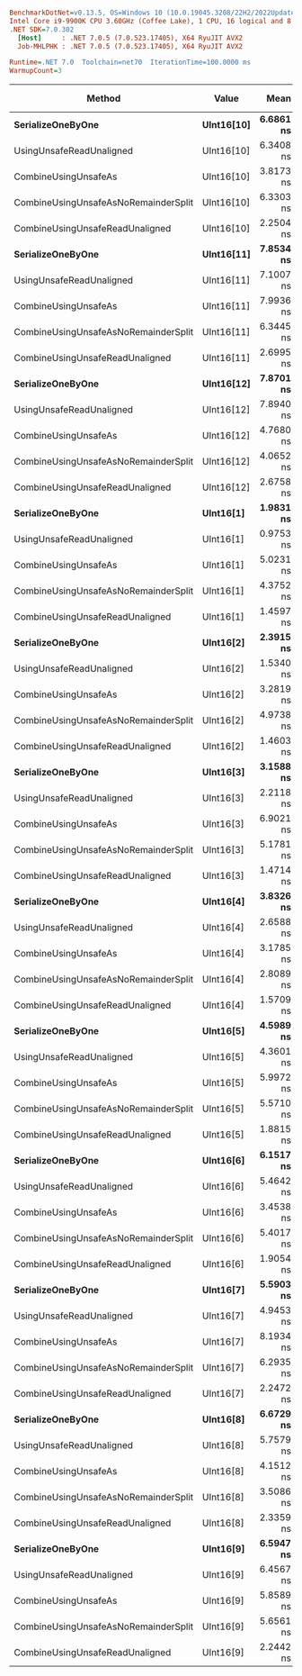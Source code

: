 ``` ini

BenchmarkDotNet=v0.13.5, OS=Windows 10 (10.0.19045.3208/22H2/2022Update)
Intel Core i9-9900K CPU 3.60GHz (Coffee Lake), 1 CPU, 16 logical and 8 physical cores
.NET SDK=7.0.302
  [Host]     : .NET 7.0.5 (7.0.523.17405), X64 RyuJIT AVX2
  Job-MHLPHK : .NET 7.0.5 (7.0.523.17405), X64 RyuJIT AVX2

Runtime=.NET 7.0  Toolchain=net70  IterationTime=100.0000 ms  
WarmupCount=3  

```
|                               Method |      Value |      Mean |     Error |    StdDev |    Median | Ratio | RatioSD | Code Size | Allocated | Alloc Ratio |
|------------------------------------- |----------- |----------:|----------:|----------:|----------:|------:|--------:|----------:|----------:|------------:|
|                    **SerializeOneByOne** | **UInt16[10]** | **6.6861 ns** | **0.1741 ns** | **0.2658 ns** | **6.7238 ns** |  **1.00** |    **0.00** |     **146 B** |         **-** |          **NA** |
|             UsingUnsafeReadUnaligned | UInt16[10] | 6.3408 ns | 0.1650 ns | 0.2146 ns | 6.3649 ns |  0.95 |    0.06 |     143 B |         - |          NA |
|                 CombineUsingUnsafeAs | UInt16[10] | 3.8173 ns | 0.1109 ns | 0.1660 ns | 3.8626 ns |  0.57 |    0.03 |     429 B |         - |          NA |
| CombineUsingUnsafeAsNoRemainderSplit | UInt16[10] | 6.3303 ns | 0.1613 ns | 0.4655 ns | 6.2670 ns |  0.98 |    0.09 |     340 B |         - |          NA |
|      CombineUsingUnsafeReadUnaligned | UInt16[10] | 2.2504 ns | 0.0782 ns | 0.1195 ns | 2.2341 ns |  0.34 |    0.02 |     246 B |         - |          NA |
|                    **SerializeOneByOne** | **UInt16[11]** | **7.8534 ns** | **0.1899 ns** | **0.2261 ns** | **7.8397 ns** |  **1.16** |    **0.05** |     **146 B** |         **-** |          **NA** |
|             UsingUnsafeReadUnaligned | UInt16[11] | 7.1007 ns | 0.1833 ns | 0.2799 ns | 7.1111 ns |  1.06 |    0.07 |     143 B |         - |          NA |
|                 CombineUsingUnsafeAs | UInt16[11] | 7.9936 ns | 0.2043 ns | 0.3577 ns | 8.0194 ns |  1.19 |    0.08 |     519 B |         - |          NA |
| CombineUsingUnsafeAsNoRemainderSplit | UInt16[11] | 6.3445 ns | 0.1647 ns | 0.1618 ns | 6.3229 ns |  0.94 |    0.04 |     340 B |         - |          NA |
|      CombineUsingUnsafeReadUnaligned | UInt16[11] | 2.6995 ns | 0.0875 ns | 0.1387 ns | 2.6894 ns |  0.40 |    0.03 |     246 B |         - |          NA |
|                    **SerializeOneByOne** | **UInt16[12]** | **7.8701 ns** | **0.1929 ns** | **0.2575 ns** | **7.8173 ns** |  **1.18** |    **0.07** |     **146 B** |         **-** |          **NA** |
|             UsingUnsafeReadUnaligned | UInt16[12] | 7.8940 ns | 0.1938 ns | 0.2653 ns | 7.8425 ns |  1.18 |    0.07 |     143 B |         - |          NA |
|                 CombineUsingUnsafeAs | UInt16[12] | 4.7680 ns | 0.1263 ns | 0.1240 ns | 4.7903 ns |  0.71 |    0.04 |     429 B |         - |          NA |
| CombineUsingUnsafeAsNoRemainderSplit | UInt16[12] | 4.0652 ns | 0.1133 ns | 0.1551 ns | 4.1185 ns |  0.61 |    0.03 |     294 B |         - |          NA |
|      CombineUsingUnsafeReadUnaligned | UInt16[12] | 2.6758 ns | 0.0863 ns | 0.0886 ns | 2.7065 ns |  0.40 |    0.02 |     246 B |         - |          NA |
|                    **SerializeOneByOne** |  **UInt16[1]** | **1.9831 ns** | **0.0732 ns** | **0.2124 ns** | **1.9235 ns** |  **0.31** |    **0.04** |     **146 B** |         **-** |          **NA** |
|             UsingUnsafeReadUnaligned |  UInt16[1] | 0.9753 ns | 0.0433 ns | 0.0384 ns | 0.9662 ns |  0.14 |    0.01 |     143 B |         - |          NA |
|                 CombineUsingUnsafeAs |  UInt16[1] | 5.0231 ns | 0.1323 ns | 0.1980 ns | 4.9652 ns |  0.75 |    0.04 |     475 B |         - |          NA |
| CombineUsingUnsafeAsNoRemainderSplit |  UInt16[1] | 4.3752 ns | 0.1222 ns | 0.2076 ns | 4.3878 ns |  0.65 |    0.05 |     340 B |         - |          NA |
|      CombineUsingUnsafeReadUnaligned |  UInt16[1] | 1.4597 ns | 0.0624 ns | 0.0583 ns | 1.4340 ns |  0.22 |    0.01 |     246 B |         - |          NA |
|                    **SerializeOneByOne** |  **UInt16[2]** | **2.3915 ns** | **0.0811 ns** | **0.1287 ns** | **2.3775 ns** |  **0.36** |    **0.03** |     **146 B** |         **-** |          **NA** |
|             UsingUnsafeReadUnaligned |  UInt16[2] | 1.5340 ns | 0.0624 ns | 0.0767 ns | 1.5335 ns |  0.23 |    0.02 |     143 B |         - |          NA |
|                 CombineUsingUnsafeAs |  UInt16[2] | 3.2819 ns | 0.0963 ns | 0.1527 ns | 3.2825 ns |  0.49 |    0.03 |     429 B |         - |          NA |
| CombineUsingUnsafeAsNoRemainderSplit |  UInt16[2] | 4.9738 ns | 0.1325 ns | 0.2389 ns | 4.9813 ns |  0.74 |    0.04 |     340 B |         - |          NA |
|      CombineUsingUnsafeReadUnaligned |  UInt16[2] | 1.4603 ns | 0.0622 ns | 0.1022 ns | 1.4546 ns |  0.22 |    0.02 |     246 B |         - |          NA |
|                    **SerializeOneByOne** |  **UInt16[3]** | **3.1588 ns** | **0.0954 ns** | **0.0892 ns** | **3.1571 ns** |  **0.47** |    **0.02** |     **146 B** |         **-** |          **NA** |
|             UsingUnsafeReadUnaligned |  UInt16[3] | 2.2118 ns | 0.0790 ns | 0.1907 ns | 2.1467 ns |  0.35 |    0.04 |     143 B |         - |          NA |
|                 CombineUsingUnsafeAs |  UInt16[3] | 6.9021 ns | 0.1638 ns | 0.2186 ns | 6.8712 ns |  1.03 |    0.05 |     519 B |         - |          NA |
| CombineUsingUnsafeAsNoRemainderSplit |  UInt16[3] | 5.1781 ns | 0.1354 ns | 0.2225 ns | 5.2195 ns |  0.77 |    0.04 |     340 B |         - |          NA |
|      CombineUsingUnsafeReadUnaligned |  UInt16[3] | 1.4714 ns | 0.0581 ns | 0.0869 ns | 1.4597 ns |  0.22 |    0.02 |     246 B |         - |          NA |
|                    **SerializeOneByOne** |  **UInt16[4]** | **3.8326 ns** | **0.1088 ns** | **0.1757 ns** | **3.8471 ns** |  **0.57** |    **0.03** |     **146 B** |         **-** |          **NA** |
|             UsingUnsafeReadUnaligned |  UInt16[4] | 2.6588 ns | 0.0850 ns | 0.1372 ns | 2.6938 ns |  0.40 |    0.02 |     143 B |         - |          NA |
|                 CombineUsingUnsafeAs |  UInt16[4] | 3.1785 ns | 0.0957 ns | 0.1797 ns | 3.2597 ns |  0.48 |    0.03 |     429 B |         - |          NA |
| CombineUsingUnsafeAsNoRemainderSplit |  UInt16[4] | 2.8089 ns | 0.0903 ns | 0.1696 ns | 2.7981 ns |  0.43 |    0.03 |     294 B |         - |          NA |
|      CombineUsingUnsafeReadUnaligned |  UInt16[4] | 1.5709 ns | 0.0632 ns | 0.0885 ns | 1.5382 ns |  0.23 |    0.02 |     246 B |         - |          NA |
|                    **SerializeOneByOne** |  **UInt16[5]** | **4.5989 ns** | **0.1258 ns** | **0.2236 ns** | **4.6197 ns** |  **0.69** |    **0.04** |     **146 B** |         **-** |          **NA** |
|             UsingUnsafeReadUnaligned |  UInt16[5] | 4.3601 ns | 0.1206 ns | 0.3481 ns | 4.3677 ns |  0.67 |    0.06 |     143 B |         - |          NA |
|                 CombineUsingUnsafeAs |  UInt16[5] | 5.9972 ns | 0.1551 ns | 0.3803 ns | 6.0296 ns |  0.87 |    0.08 |     475 B |         - |          NA |
| CombineUsingUnsafeAsNoRemainderSplit |  UInt16[5] | 5.5710 ns | 0.1466 ns | 0.2449 ns | 5.5219 ns |  0.84 |    0.06 |     340 B |         - |          NA |
|      CombineUsingUnsafeReadUnaligned |  UInt16[5] | 1.8815 ns | 0.0455 ns | 0.0355 ns | 1.8803 ns |  0.28 |    0.01 |     246 B |         - |          NA |
|                    **SerializeOneByOne** |  **UInt16[6]** | **6.1517 ns** | **0.1631 ns** | **0.3908 ns** | **6.1215 ns** |  **0.92** |    **0.07** |     **146 B** |         **-** |          **NA** |
|             UsingUnsafeReadUnaligned |  UInt16[6] | 5.4642 ns | 0.1504 ns | 0.3172 ns | 5.4391 ns |  0.80 |    0.06 |     143 B |         - |          NA |
|                 CombineUsingUnsafeAs |  UInt16[6] | 3.4538 ns | 0.1180 ns | 0.3385 ns | 3.3771 ns |  0.57 |    0.04 |     429 B |         - |          NA |
| CombineUsingUnsafeAsNoRemainderSplit |  UInt16[6] | 5.4017 ns | 0.1475 ns | 0.2019 ns | 5.3347 ns |  0.81 |    0.04 |     340 B |         - |          NA |
|      CombineUsingUnsafeReadUnaligned |  UInt16[6] | 1.9054 ns | 0.0728 ns | 0.2030 ns | 1.8573 ns |  0.31 |    0.03 |     246 B |         - |          NA |
|                    **SerializeOneByOne** |  **UInt16[7]** | **5.5903 ns** | **0.1507 ns** | **0.1850 ns** | **5.6027 ns** |  **0.83** |    **0.04** |     **146 B** |         **-** |          **NA** |
|             UsingUnsafeReadUnaligned |  UInt16[7] | 4.9453 ns | 0.1413 ns | 0.2584 ns | 4.8706 ns |  0.74 |    0.04 |     143 B |         - |          NA |
|                 CombineUsingUnsafeAs |  UInt16[7] | 8.1934 ns | 0.1986 ns | 0.4233 ns | 8.1728 ns |  1.24 |    0.06 |     519 B |         - |          NA |
| CombineUsingUnsafeAsNoRemainderSplit |  UInt16[7] | 6.2935 ns | 0.1547 ns | 0.1520 ns | 6.2941 ns |  0.93 |    0.04 |     340 B |         - |          NA |
|      CombineUsingUnsafeReadUnaligned |  UInt16[7] | 2.2472 ns | 0.0789 ns | 0.1558 ns | 2.2215 ns |  0.33 |    0.03 |     246 B |         - |          NA |
|                    **SerializeOneByOne** |  **UInt16[8]** | **6.6729 ns** | **0.1749 ns** | **0.4483 ns** | **6.6541 ns** |  **1.00** |    **0.07** |     **146 B** |         **-** |          **NA** |
|             UsingUnsafeReadUnaligned |  UInt16[8] | 5.7579 ns | 0.1316 ns | 0.1408 ns | 5.7533 ns |  0.85 |    0.04 |     143 B |         - |          NA |
|                 CombineUsingUnsafeAs |  UInt16[8] | 4.1512 ns | 0.1177 ns | 0.1572 ns | 4.1189 ns |  0.62 |    0.02 |     429 B |         - |          NA |
| CombineUsingUnsafeAsNoRemainderSplit |  UInt16[8] | 3.5086 ns | 0.0985 ns | 0.1011 ns | 3.4762 ns |  0.52 |    0.02 |     294 B |         - |          NA |
|      CombineUsingUnsafeReadUnaligned |  UInt16[8] | 2.3359 ns | 0.0814 ns | 0.2072 ns | 2.3022 ns |  0.37 |    0.03 |     246 B |         - |          NA |
|                    **SerializeOneByOne** |  **UInt16[9]** | **6.5947 ns** | **0.1645 ns** | **0.2562 ns** | **6.5555 ns** |  **0.99** |    **0.05** |     **146 B** |         **-** |          **NA** |
|             UsingUnsafeReadUnaligned |  UInt16[9] | 6.4567 ns | 0.1588 ns | 0.1485 ns | 6.4424 ns |  0.96 |    0.05 |     143 B |         - |          NA |
|                 CombineUsingUnsafeAs |  UInt16[9] | 5.8589 ns | 0.1554 ns | 0.2419 ns | 5.8869 ns |  0.88 |    0.05 |     475 B |         - |          NA |
| CombineUsingUnsafeAsNoRemainderSplit |  UInt16[9] | 5.6561 ns | 0.1532 ns | 0.2340 ns | 5.6530 ns |  0.85 |    0.05 |     340 B |         - |          NA |
|      CombineUsingUnsafeReadUnaligned |  UInt16[9] | 2.2442 ns | 0.0791 ns | 0.1057 ns | 2.2629 ns |  0.34 |    0.02 |     246 B |         - |          NA |
